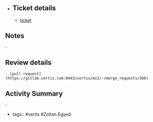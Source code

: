 - ## Ticket details
	- [ticket](https://gitlab.vertis.com:8443/vertis/mv2/-/issues/6861)
## Notes
	-
## Review details
	- [pull request](https://gitlab.vertis.com:8443/vertis/mv2/-/merge_requests/366)
## Activity Summary
	-
- tags:: #vertis #Zoltan.Egyed